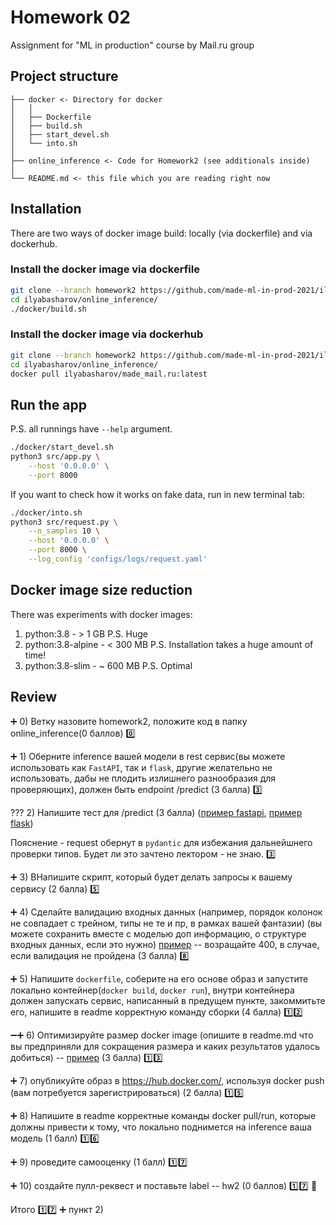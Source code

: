 #  Homework 02
Assignment for "ML in production" course by Mail.ru group

## Project structure
```
├── docker <- Directory for docker
│	│
│	├── Dockerfile
│	├── build.sh
│	├── start_devel.sh
│	└── into.sh
│
├── online_inference <- Code for Homework2 (see additionals inside)
│
└── README.md <- this file which you are reading right now
```

## Installation

There are two ways of docker image build: locally (via dockerfile) and via dockerhub.

### Install the docker image via dockerfile

```bash
git clone --branch homework2 https://github.com/made-ml-in-prod-2021/ilyabasharov.git
cd ilyabasharov/online_inference/
./docker/build.sh
```

### Install the docker image via dockerhub
```bash
git clone --branch homework2 https://github.com/made-ml-in-prod-2021/ilyabasharov.git
cd ilyabasharov/online_inference/
docker pull ilyabasharov/made_mail.ru:latest
```

## Run the app

P.S. all runnings have `--help` argument.

```bash
./docker/start_devel.sh
python3 src/app.py \
	--host '0.0.0.0' \
	--port 8000
```

If you want to check how it works on fake data, run in new terminal tab:

```bash
./docker/into.sh
python3 src/request.py \
	--n_samples 10 \
	--host '0.0.0.0' \
	--port 8000 \
	--log_config 'configs/logs/request.yaml'
```

## Docker image size reduction

There was experiments with docker images:
1) python:3.8 - > 1 GB P.S. Huge
2) python:3.8-alpine - < 300 MB P.S. Installation takes a huge amount of time!
3) python:3.8-slim - ~ 600 MB P.S. Optimal

## Review

:heavy_plus_sign: 0) Ветку назовите homework2, положите код в папку online_inference(0 баллов)
:zero:

:heavy_plus_sign: 1) Оберните inference вашей модели в rest сервис(вы можете использовать как `FastAPI`, так и `flask`, другие желательно не использовать, дабы не плодить излишнего разнообразия для проверяющих), должен быть endpoint /predict (3 балла)
:three:

??? 2) Напишите тест для /predict (3 балла) ([пример fastapi](https://fastapi.tiangolo.com/tutorial/testing/), [пример flask](https://flask.palletsprojects.com/en/1.1.x/testing/))

Пояснение - request обернут в `pydantic` для избежания дальнейшнего проверки типов. Будет ли это зачтено лектором - не знаю.
:three:

:heavy_plus_sign: 3) ВНапишите скрипт, который будет делать запросы к вашему сервису (2 балла)
:five:

:heavy_plus_sign: 4) Сделайте валидацию входных данных (например, порядок колонок не совпадает с трейном, типы не те и пр, в рамках вашей фантазии)  (вы можете сохранить вместе с моделью доп информацию, о структуре входных данных, если это нужно)
[пример](https://fastapi.tiangolo.com/tutorial/handling-errors/) -- возращайте 400, в случае, если валидация не пройдена (3 балла)
:eight:

:heavy_plus_sign: 5) Напишите `dockerfile`, соберите на его основе образ и запустите локально контейнер(`docker build`, `docker run`), внутри контейнера должен запускать сервис, написанный в предущем пункте, закоммитьте его, напишите в readme корректную команду сборки (4 балла)
:one::two:

:heavy_minus_sign::heavy_plus_sign: 6) Оптимизируйте размер docker image (опишите в readme.md что вы предприняли для сокращения размера и каких результатов удалось добиться) -- [пример](https://docs.docker.com/develop/develop-images/dockerfile_best-practices/) (3 балла)
:one::three:

:heavy_plus_sign: 7) опубликуйте образ в https://hub.docker.com/, используя docker push (вам потребуется зарегистрироваться) (2 балла)
:one::five:

:heavy_plus_sign: 8) Hапишите в readme корректные команды docker pull/run, которые должны привести к тому, что локально поднимется на inference ваша модель (1 балл)
:one::six:

:heavy_plus_sign: 9) проведите самооценку (1 балл)
:one::seven:

:heavy_plus_sign: 10) создайте пулл-реквест и поставьте label -- hw2 (0 баллов)
:one::seven: :penguin:

Итого :one::seven: :heavy_plus_sign: пункт 2)
